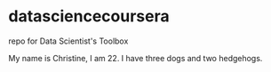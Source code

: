 # datasciencecoursera
repo for Data Scientist's Toolbox

My name is Christine, I am 22. I have three dogs and two hedgehogs.
